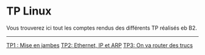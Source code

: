 # TP Linux

Vous trouverez ici tout les comptes rendus des différents TP réalisés eb B2.

---

[TP1 : Mise en jambes](https://github.com/UnEpicier/TP-Linux/blob/main/B2/TP1/README.md)
[TP2: Ethernet, IP et ARP](https://github.com/UnEpicier/TP-Linux/blob/main/B2/TP1/README.md)
[TP3: On va router des trucs](https://github.com/UnEpicier/TP-Linux/blob/main/B2/TP3/README.md)
